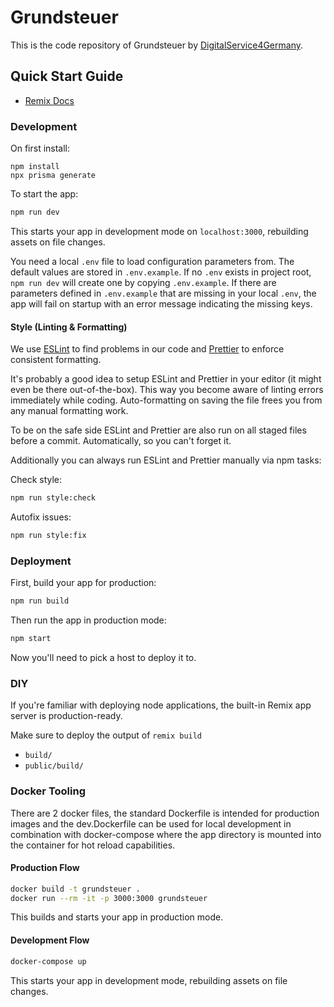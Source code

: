 # Grundsteuer

This is the code repository of Grundsteuer by [DigitalService4Germany](https://digitalservice4germany.com).

## Quick Start Guide

- [Remix Docs](https://remix.run/docs)

### Development

On first install:

```
npm install
npx prisma generate
```

To start the app:

```sh
npm run dev
```

This starts your app in development mode on `localhost:3000`, rebuilding assets on file changes.

You need a local `.env` file to load configuration parameters from. The default values are stored in `.env.example`.
If no `.env` exists in project root, `npm run dev` will create one by copying `.env.example`. If there are parameters
defined in `.env.example` that are missing in your local `.env`, the app will fail on startup
with an error message indicating the missing keys.

#### Style (Linting & Formatting)

We use [ESLint](https://eslint.org/docs/user-guide/getting-started) to find problems in our code
and [Prettier](https://prettier.io/docs/en/index.html) to enforce consistent formatting.

It's probably a good idea to setup ESLint and Prettier in your editor (it might even be there out-of-the-box). This way you become aware of linting errors immediately while coding. Auto-formatting on saving the file frees you from any manual formatting work.

To be on the safe side ESLint and Prettier are also run on all staged files before a commit. Automatically, so you can't forget it.

Additionally you can always run ESLint and Prettier manually via npm tasks:

Check style:

```sh
npm run style:check
```

Autofix issues:

```sh
npm run style:fix
```

### Deployment

First, build your app for production:

```sh
npm run build
```

Then run the app in production mode:

```sh
npm start
```

Now you'll need to pick a host to deploy it to.

### DIY

If you're familiar with deploying node applications, the built-in Remix app server is production-ready.

Make sure to deploy the output of `remix build`

- `build/`
- `public/build/`

### Docker Tooling

There are 2 docker files, the standard Dockerfile is intended for production images and the dev.Dockerfile can be used
for local development in combination with docker-compose where the app directory is mounted into the container for hot
reload capabilities.

#### Production Flow

```sh
docker build -t grundsteuer .
docker run --rm -it -p 3000:3000 grundsteuer
```

This builds and starts your app in production mode.

#### Development Flow

```sh
docker-compose up
```

This starts your app in development mode, rebuilding assets on file changes.
